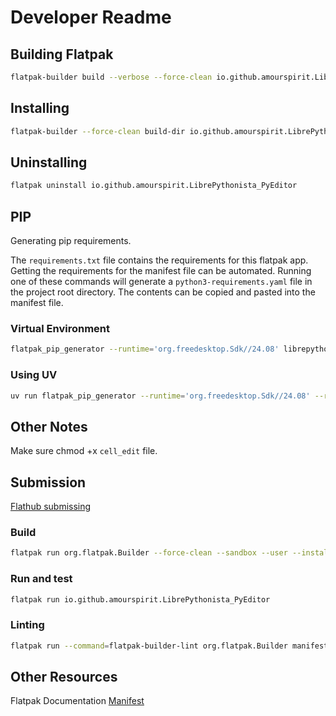 # Developer Readme

## Building Flatpak

```sh
flatpak-builder build --verbose --force-clean io.github.amourspirit.LibrePythonista_PyEditor.yml
```

## Installing

```sh
flatpak-builder --force-clean build-dir io.github.amourspirit.LibrePythonista_PyEditor.yml --install --user
```

## Uninstalling

```sh
flatpak uninstall io.github.amourspirit.LibrePythonista_PyEditor
```

## PIP

Generating pip requirements.

The `requirements.txt` file contains the requirements for this flatpak app. Getting the requirements for the manifest file can be automated.
Running one of these commands will generate a `python3-requirements.yaml` file in the project root directory. The contents can be copied and pasted into the manifest file.

### Virtual Environment

```sh
flatpak_pip_generator --runtime='org.freedesktop.Sdk//24.08' librepythonista_python_editor --yaml
```

### Using UV

```sh
uv run flatpak_pip_generator --runtime='org.freedesktop.Sdk//24.08' --requirements-file='requirements.txt'  --yaml
```

## Other Notes

Make sure chmod +x `cell_edit` file.

## Submission

[Flathub submissing](https://docs.flathub.org/docs/for-app-authors/submission/)

### Build

```sh
flatpak run org.flatpak.Builder --force-clean --sandbox --user --install --install-deps-from=flathub --ccache --mirror-screenshots-url=https://dl.flathub.org/media/ --repo=repo builddir io.github.amourspirit.LibrePythonista_PyEditor.yml
```

### Run and test

```sh
flatpak run io.github.amourspirit.LibrePythonista_PyEditor
```

### Linting

```sh
flatpak run --command=flatpak-builder-lint org.flatpak.Builder manifest io.github.amourspirit.LibrePythonista_PyEditor.yml
```

## Other Resources

Flatpak Documentation [Manifest](https://docs.flatpak.org/en/latest/manifests.html)